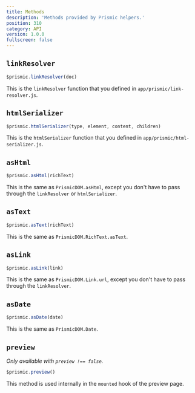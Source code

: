 ```yaml
---
title: Methods
description: 'Methods provided by Prismic helpers.'
position: 310
category: API
version: 1.0.0
fullscreen: false
---
```


## `linkResolver`

```javascript
$prismic.linkResolver(doc)
```

This is the `linkResolver` function that you defined in `app/prismic/link-resolver.js`.

## `htmlSerializer`

```javascript
$prismic.htmlSerializer(type, element, content, children)
```

This is the `htmlSerializer` function that you defined in `app/prismic/html-serializer.js`.

## `asHtml`

```javascript
$prismic.asHtml(richText)
```

This is the same as `PrismicDOM.asHtml`, except you don't have to pass through the `linkResolver` or `htmlSerializer`.

## `asText`

```javascript
$prismic.asText(richText)
```

This is the same as `PrismicDOM.RichText.asText`.

## `asLink`

```javascript
$prismic.asLink(link)
```

This is the same as `PrismicDOM.Link.url`, except you don't have to pass through the `linkResolver`.

## `asDate`

```javascript
$prismic.asDate(date)
```

This is the same as `PrismicDOM.Date`.

## `preview`

_Only available with `preview !== false`._

```javascript
$prismic.preview()
```

This method is used internally in the `mounted` hook of the preview page.
